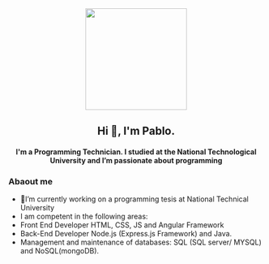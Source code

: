 <div id="header" align="center">
    <img src="https://media.giphy.com/media/Dh5q0sShxgp13DwrvG/giphy.gif" width="200px">
    <h2 align="center">Hi 👋, I'm Pablo.</h2>
    <h4 align="center">I'm a Programming Technician. I studied at the National Technological University and I’m passionate about programming</h4>
</div>

### Abaout me
- 🔭I’m currently working on a programming tesis at National Technical University 
- I am competent in the following areas:
- Front End Developer
HTML, CSS, JS and Angular Framework
- Back-End Developer
Node.js (Express.js Framework) and Java.
- Management and maintenance of databases:
 SQL (SQL server/ MYSQL) and NoSQL(mongoDB). 

